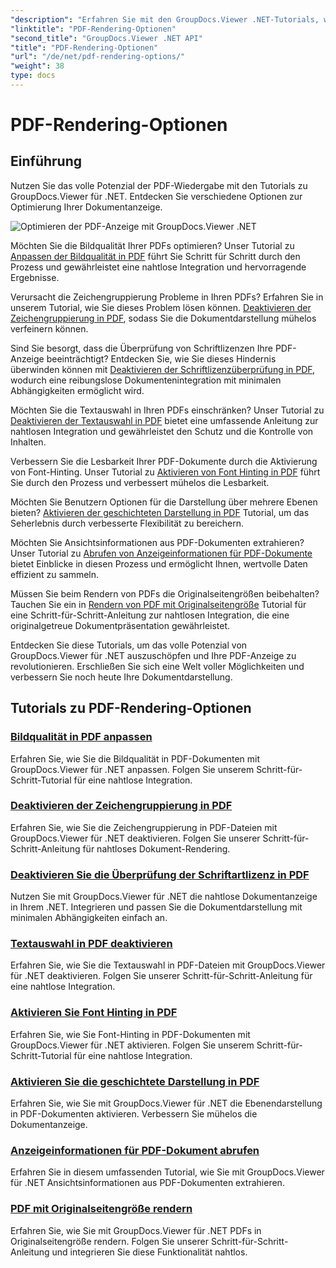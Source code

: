 ```yaml
---
"description": "Erfahren Sie mit den GroupDocs.Viewer .NET-Tutorials, wie Sie die PDF-Anzeige optimieren. Entdecken Sie PDF-Rendering-Optionen wie die Anpassung der Bildqualität und die Deaktivierung der Textauswahl."
"linktitle": "PDF-Rendering-Optionen"
"second_title": "GroupDocs.Viewer .NET API"
"title": "PDF-Rendering-Optionen"
"url": "/de/net/pdf-rendering-options/"
"weight": 38
type: docs
---
```

# PDF-Rendering-Optionen


## Einführung

Nutzen Sie das volle Potenzial der PDF-Wiedergabe mit den Tutorials zu GroupDocs.Viewer für .NET. Entdecken Sie verschiedene Optionen zur Optimierung Ihrer Dokumentanzeige.

![Optimieren der PDF-Anzeige mit GroupDocs.Viewer .NET](/viewer/pdf-rendering-options/image.png)

Möchten Sie die Bildqualität Ihrer PDFs optimieren? Unser Tutorial zu [Anpassen der Bildqualität in PDF](./adjust-image-quality-pdf/) führt Sie Schritt für Schritt durch den Prozess und gewährleistet eine nahtlose Integration und hervorragende Ergebnisse.

Verursacht die Zeichengruppierung Probleme in Ihren PDFs? Erfahren Sie in unserem Tutorial, wie Sie dieses Problem lösen können. [Deaktivieren der Zeichengruppierung in PDF](./disable-characters-grouping-pdf/), sodass Sie die Dokumentdarstellung mühelos verfeinern können.

Sind Sie besorgt, dass die Überprüfung von Schriftlizenzen Ihre PDF-Anzeige beeinträchtigt? Entdecken Sie, wie Sie dieses Hindernis überwinden können mit [Deaktivieren der Schriftlizenzüberprüfung in PDF](./disable-font-license-verifications-pdf/), wodurch eine reibungslose Dokumentenintegration mit minimalen Abhängigkeiten ermöglicht wird.

Möchten Sie die Textauswahl in Ihren PDFs einschränken? Unser Tutorial zu [Deaktivieren der Textauswahl in PDF](./disable-text-selection-pdf/) bietet eine umfassende Anleitung zur nahtlosen Integration und gewährleistet den Schutz und die Kontrolle von Inhalten.

Verbessern Sie die Lesbarkeit Ihrer PDF-Dokumente durch die Aktivierung von Font-Hinting. Unser Tutorial zu [Aktivieren von Font Hinting in PDF](./enable-font-hinting-pdf/) führt Sie durch den Prozess und verbessert mühelos die Lesbarkeit.

Möchten Sie Benutzern Optionen für die Darstellung über mehrere Ebenen bieten? [Aktivieren der geschichteten Darstellung in PDF](./enable-layered-rendering-pdf/) Tutorial, um das Seherlebnis durch verbesserte Flexibilität zu bereichern.

Möchten Sie Ansichtsinformationen aus PDF-Dokumenten extrahieren? Unser Tutorial zu [Abrufen von Anzeigeinformationen für PDF-Dokumente](./get-view-info-pdf-document/) bietet Einblicke in diesen Prozess und ermöglicht Ihnen, wertvolle Daten effizient zu sammeln.

Müssen Sie beim Rendern von PDFs die Originalseitengrößen beibehalten? Tauchen Sie ein in [Rendern von PDF mit Originalseitengröße](./render-pdf-original-page-size/) Tutorial für eine Schritt-für-Schritt-Anleitung zur nahtlosen Integration, die eine originalgetreue Dokumentpräsentation gewährleistet.

Entdecken Sie diese Tutorials, um das volle Potenzial von GroupDocs.Viewer für .NET auszuschöpfen und Ihre PDF-Anzeige zu revolutionieren. Erschließen Sie sich eine Welt voller Möglichkeiten und verbessern Sie noch heute Ihre Dokumentdarstellung.
## Tutorials zu PDF-Rendering-Optionen
### [Bildqualität in PDF anpassen](./adjust-image-quality-pdf/)
Erfahren Sie, wie Sie die Bildqualität in PDF-Dokumenten mit GroupDocs.Viewer für .NET anpassen. Folgen Sie unserem Schritt-für-Schritt-Tutorial für eine nahtlose Integration.
### [Deaktivieren der Zeichengruppierung in PDF](./disable-characters-grouping-pdf/)
Erfahren Sie, wie Sie die Zeichengruppierung in PDF-Dateien mit GroupDocs.Viewer für .NET deaktivieren. Folgen Sie unserer Schritt-für-Schritt-Anleitung für nahtloses Dokument-Rendering.
### [Deaktivieren Sie die Überprüfung der Schriftartlizenz in PDF](./disable-font-license-verifications-pdf/)
Nutzen Sie mit GroupDocs.Viewer für .NET die nahtlose Dokumentanzeige in Ihrem .NET. Integrieren und passen Sie die Dokumentdarstellung mit minimalen Abhängigkeiten einfach an.
### [Textauswahl in PDF deaktivieren](./disable-text-selection-pdf/)
Erfahren Sie, wie Sie die Textauswahl in PDF-Dateien mit GroupDocs.Viewer für .NET deaktivieren. Folgen Sie unserer Schritt-für-Schritt-Anleitung für eine nahtlose Integration.
### [Aktivieren Sie Font Hinting in PDF](./enable-font-hinting-pdf/)
Erfahren Sie, wie Sie Font-Hinting in PDF-Dokumenten mit GroupDocs.Viewer für .NET aktivieren. Folgen Sie unserem Schritt-für-Schritt-Tutorial für eine nahtlose Integration.
### [Aktivieren Sie die geschichtete Darstellung in PDF](./enable-layered-rendering-pdf/)
Erfahren Sie, wie Sie mit GroupDocs.Viewer für .NET die Ebenendarstellung in PDF-Dokumenten aktivieren. Verbessern Sie mühelos die Dokumentanzeige.
### [Anzeigeinformationen für PDF-Dokument abrufen](./get-view-info-pdf-document/)
Erfahren Sie in diesem umfassenden Tutorial, wie Sie mit GroupDocs.Viewer für .NET Ansichtsinformationen aus PDF-Dokumenten extrahieren.
### [PDF mit Originalseitengröße rendern](./render-pdf-original-page-size/)
Erfahren Sie, wie Sie mit GroupDocs.Viewer für .NET PDFs in Originalseitengröße rendern. Folgen Sie unserer Schritt-für-Schritt-Anleitung und integrieren Sie diese Funktionalität nahtlos.